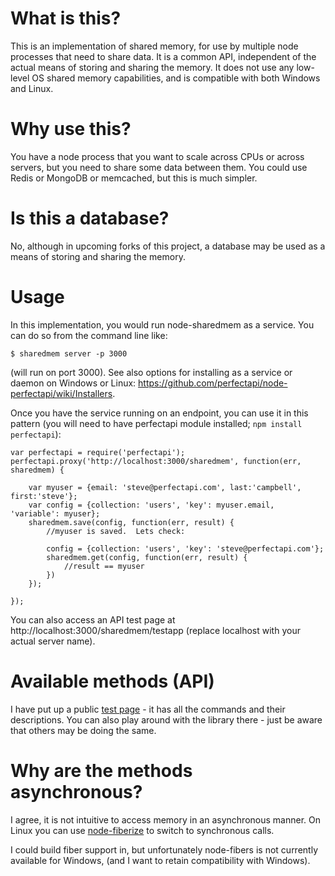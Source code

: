 # What is this?

This is an implementation of shared memory, for use by multiple node processes that need to share data.  It is a common API, independent of the actual means of storing and sharing the memory.  It does not use any low-level OS shared memory capabilities, and is compatible with both Windows and Linux.

# Why use this?

You have a node process that you want to scale across CPUs or across servers, but you need to share some data between them.  You could use Redis or MongoDB or memcached, but this is much simpler.

# Is this a database?

No, although in upcoming forks of this project, a database may be used as a means of storing and sharing the memory.

# Usage

In this implementation, you would run node-sharedmem as a service.  You can do so from the command line like:

    $ sharedmem server -p 3000

(will run on port 3000).  See also options for installing as a service or daemon on Windows or Linux: https://github.com/perfectapi/node-perfectapi/wiki/Installers.

Once you have the service running on an endpoint, you can use it in this pattern (you will need to have perfectapi module installed; `npm install perfectapi`):

```
var perfectapi = require('perfectapi');
perfectapi.proxy('http://localhost:3000/sharedmem', function(err, sharedmem) {

	var myuser = {email: 'steve@perfectapi.com', last:'campbell', first:'steve'};
    var config = {collection: 'users', 'key': myuser.email, 'variable': myuser};
    sharedmem.save(config, function(err, result) {
		//myuser is saved.  Lets check:
		
		config = {collection: 'users', 'key': 'steve@perfectapi.com'};
		sharedmem.get(config, function(err, result) {
			//result == myuser
		})
    });

});
```

You can also access an API test page at http://localhost:3000/sharedmem/testapp (replace localhost with your actual server name).

# Available methods (API)

I have put up a public [test page](http://services.perfectapi.com/sharedmem/testapp/) - it has all the commands and their descriptions.  You can also play around with the library there - just be aware that others may be doing the same.

# Why are the methods asynchronous?

I agree, it is not intuitive to access memory in an asynchronous manner.  On Linux you can use [node-fiberize](https://github.com/lm1/node-fiberize) to switch to synchronous calls.  

I could build fiber support in, but unfortunately node-fibers is not currently available for Windows, (and I want to retain compatibility with Windows).

